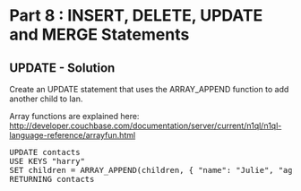 # Part 8 : INSERT, DELETE, UPDATE and MERGE Statements

## UPDATE - Solution 

Create an UPDATE statement that uses the ARRAY_APPEND function to add another child to Ian.

Array functions are explained here: 
http://developer.couchbase.com/documentation/server/current/n1ql/n1ql-language-reference/arrayfun.html


<pre id="example">
UPDATE contacts 
USE KEYS "harry" 
SET children = ARRAY_APPEND(children, { "name": "Julie", "age": 3 } )
RETURNING contacts

</pre>

